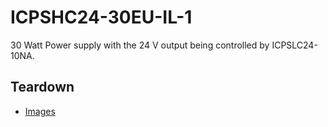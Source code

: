 # ICPSHC24-30EU-IL-1
30 Watt Power supply with the 24 V output being controlled by ICPSLC24-10NA.

## Teardown
* [Images](images)
